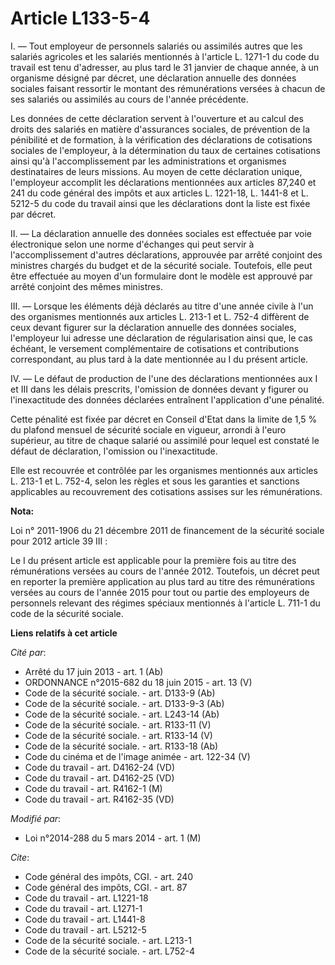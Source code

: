 # Article L133-5-4

I. ― Tout employeur de personnels salariés ou assimilés autres que les salariés agricoles et les salariés mentionnés à
l'article L. 1271-1 du code du travail est tenu d'adresser, au plus tard le 31 janvier de chaque année, à un organisme
désigné par décret, une déclaration annuelle des données sociales faisant ressortir le montant des rémunérations versées à
chacun de ses salariés ou assimilés au cours de l'année précédente. 

Les données de cette déclaration servent à l'ouverture et au calcul des droits des salariés en matière d'assurances sociales,
de prévention de la pénibilité et de formation, à la vérification des déclarations de cotisations sociales de l'employeur, à
la détermination du taux de certaines cotisations ainsi qu'à l'accomplissement par les administrations et organismes
destinataires de leurs missions. Au moyen de cette déclaration unique, l'employeur accomplit les déclarations mentionnées aux
articles 87,240 et 241 du code général des impôts et aux articles L. 1221-18, L. 1441-8 et L. 5212-5 du code du travail ainsi
que les déclarations dont la liste est fixée par décret. 

II. ― La déclaration annuelle des données sociales est effectuée par voie électronique selon une norme d'échanges qui peut
servir à l'accomplissement d'autres déclarations, approuvée par arrêté conjoint des ministres chargés du budget et de la
sécurité sociale. Toutefois, elle peut être effectuée au moyen d'un formulaire dont le modèle est approuvé par arrêté
conjoint des mêmes ministres. 

III. ― Lorsque les éléments déjà déclarés au titre d'une année civile à l'un des organismes mentionnés aux articles L. 213-1
et L. 752-4 diffèrent de ceux devant figurer sur la déclaration annuelle des données sociales, l'employeur lui adresse une
déclaration de régularisation ainsi que, le cas échéant, le versement complémentaire de cotisations et contributions
correspondant, au plus tard à la date mentionnée au I du présent article. 

IV. ― Le défaut de production de l'une des déclarations mentionnées aux I et III dans les délais prescrits, l'omission de
données devant y figurer ou l'inexactitude des données déclarées entraînent l'application d'une pénalité. 

Cette pénalité est fixée par décret en Conseil d'Etat dans la limite de 1,5 % du plafond mensuel de sécurité sociale en
vigueur, arrondi à l'euro supérieur, au titre de chaque salarié ou assimilé pour lequel est constaté le défaut de
déclaration, l'omission ou l'inexactitude. 

Elle est recouvrée et contrôlée par les organismes mentionnés aux articles L. 213-1 et L. 752-4, selon les règles et sous les
garanties et sanctions applicables au recouvrement des cotisations assises sur les rémunérations.

**Nota:**

Loi n° 2011-1906 du 21 décembre 2011 de financement de la sécurité sociale pour 2012 article 39 III :

Le I du présent article est applicable pour la première fois au titre des rémunérations versées au cours de l'année 2012.
Toutefois, un décret peut en reporter la première application au plus tard au titre des rémunérations versées au cours de
l'année 2015 pour tout ou partie des employeurs de personnels relevant des régimes spéciaux mentionnés à l'article L. 711-1
du code de la sécurité sociale.

**Liens relatifs à cet article**

_Cité par_:

  - Arrêté du 17 juin 2013 - art. 1 (Ab)
  - ORDONNANCE n°2015-682 du 18 juin 2015 - art. 13 (V)
  - Code de la sécurité sociale. - art. D133-9 (Ab)
  - Code de la sécurité sociale. - art. D133-9-3 (Ab)
  - Code de la sécurité sociale. - art. L243-14 (Ab)
  - Code de la sécurité sociale. - art. R133-11 (V)
  - Code de la sécurité sociale. - art. R133-14 (V)
  - Code de la sécurité sociale. - art. R133-18 (Ab)
  - Code du cinéma et de l'image animée - art. 122-34 (V)
  - Code du travail - art. D4162-24 (VD)
  - Code du travail - art. D4162-25 (VD)
  - Code du travail - art. R4162-1 (M)
  - Code du travail - art. R4162-35 (VD)

_Modifié par_:

  - Loi n°2014-288 du 5 mars 2014 - art. 1 (M)

_Cite_:

  - Code général des impôts, CGI. - art. 240
  - Code général des impôts, CGI. - art. 87
  - Code du travail - art. L1221-18
  - Code du travail - art. L1271-1
  - Code du travail - art. L1441-8
  - Code du travail - art. L5212-5
  - Code de la sécurité sociale. - art. L213-1
  - Code de la sécurité sociale. - art. L752-4
